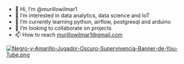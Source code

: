 - 👋 Hi, I’m @murillowilmar1
- 👀 I’m interested in data analytics, data science and IoT 
- 🌱 I’m currently learning python, airflow, postgresql and arduino 
- 💞️ I’m looking to collaborate on projects 
- 📫 How to reach murillowilmar1@gmail.com

[![Negro-y-Amarillo-Jugador-Oscuro-Supervivencia-Banner-de-You-Tube.png](https://i.postimg.cc/1XBRYCFk/Negro-y-Amarillo-Jugador-Oscuro-Supervivencia-Banner-de-You-Tube.png)](https://postimg.cc/QKBrFq0m)

